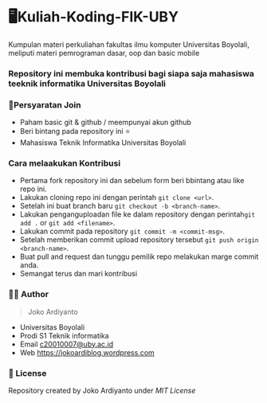 # 🖥️Kuliah-Koding-FIK-UBY
Kumpulan materi perkuliahan fakultas ilmu komputer Universitas Boyolali, meliputi materi pemrograman dasar, oop dan basic mobile

### Repository ini membuka kontribusi bagi siapa saja mahasiswa teeknik informatika Universitas Boyolali

### 📝Persyaratan Join
- Paham basic git & github / meempunyai akun github
- Beri bintang pada repository ini ⭐
- Mahasiswa Teknik Informatika Universitas Boyolali

### Cara melaakukan Kontribusi
 - Pertama fork repository ini dan sebelum form beri bbintang atau like repo ini.
 - Lakukan cloning repo ini dengan perintah ```git clone <url>```.
 - Setelah ini buat branch baru ```git checkout -b <branch-name>```.
 - Lakukan penganguploadan file ke dalam repository dengan perintah```git add .``` or ```git add <filename>```.
 - Lakukan commit pada repository  ```git commit -m <commit-msg>```.
 - Setelah memberikan commit upload repository tersebut ```git push origin <branch-name>```.
 - Buat pull and request dan tunggu pemilik repo melakukan marge commit anda.
 - Semangat terus dan mari kontribusi


### 👨‍💻 Author
>Joko Ardiyanto
  - Universitas Boyolali
  - Prodi S1 Teknik informatika
  - Email c20010007@uby.ac.id
  - Web https://jokoardiblog.wordpress.com
  
  ### 🔐 License
Repository created  by Joko Ardiyanto under *MIT License*
  
  
